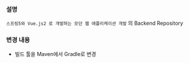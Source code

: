 ### 설명
`스프링5와 Vue.js2 로 개발하는 모던 웹 애플리케이션 개발` 의 Backend Repository

### 변경 내용
- 빌드 툴을 Maven에서 Gradle로 변경
